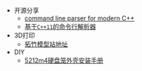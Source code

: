 
* 开源分享
    * [command line parser for modern C++](./docs/clips/readme.md)
    * [基于`C++11`的命令行解析器](./docs/clips/readme-zh.md)
* 3D打印
    * [拓竹模型站地址](./docs/3dp/readme.md)
* DIY
    * [5212m4硬盘笼外壳安装手册](./docs/diy_party/5212_case_box/readme.md)